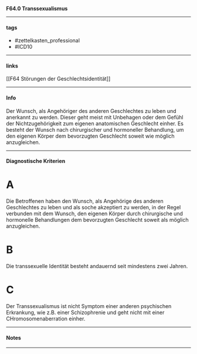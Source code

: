 __F64.0 Transsexualismus__

___________________________________________
#### tags

- #zettelkasten_professional
- #ICD10 
___________________________________________
#### links

[[F64 Störungen der Geschlechtsidentität]]

___________________________________________
#### Info
Der Wunsch, als Angehöriger des anderen Geschlechtes zu leben und anerkannt zu werden. Dieser geht meist mit Unbehagen oder dem Gefühl der Nichtzugehörigkeit zum eigenen anatomischen Geschlecht einher. Es besteht der Wunsch nach chirurgischer und hormoneller Behandlung, um den eigenen Körper dem bevorzugten Geschlecht soweit wie möglich anzugleichen.
___________________________________________
#### Diagnostische Kriterien

# A 
Die Betroffenen haben den Wunsch, als Angehörige des anderen Geschlechtes zu leben und als soche akzeptiert zu werden, in der Regel verbunden mit dem Wunsch, den eigenen Körper durch chirurgische und hormonelle Behandlungen dem bevorzugten Geschlecht soweit als möglich anzugleichen.

# B
Die transsexuelle Identität besteht andauernd seit mindestens zwei Jahren.

# C
Der Transsexualismus ist nicht Symptom einer anderen psychischen Erkrankung, wie z.B. einer Schizophrenie und geht nicht mit einer CHromosomenaberration einher.
___________________________________________
#### Notes

___________________________________________

